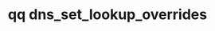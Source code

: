 ---
category: dns
command: dns_set_lookup_overrides
keywords: qq, qq_cli, dns_set_lookup_overrides
optional_options:
- alternate: []
  help: JSON-encoded file containing overrides.
  name: --file
  required: false
- alternate: []
  help: Read JSON-encoded overrides from stdin
  name: --stdin
  required: false
permalink: /qq-cli-command-guide/dns/dns_set_lookup_overrides.html
positional_options: []
sidebar: qq_cli_command_reference_sidebar
summary: This section explains how to use the <code>qq dns_set_lookup_overrides</code>
  command.
synopsis: Replace the configured set of DNS lookup overrides.
title: qq dns_set_lookup_overrides
usage: qq dns_set_lookup_overrides [-h] (--file FILE | --stdin)

---